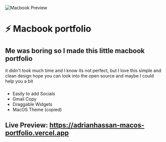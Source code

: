 ![Macbook Preview](https://github.com/adrian-on-github/portfolio-macOS-copy/blob/main/preview.png?raw=true)

### <h1>⚡ Macbook portfolio</h1>

 <h2>Me was boring so I made this little macbook portfolio</h2>

<div align="start"> it didn't took much time and I know its not perfect, but I love this simple and clean design
  hope you can look into the open source and maybe I could help you a bit

###

- Easily to add Socials
- Gmail Copy
- Draggable Widgets
- MacOS Theme (copied)
</div>

### <h2>Live Preview: https://adrianhassan-macos-portfolio.vercel.app</h2>
